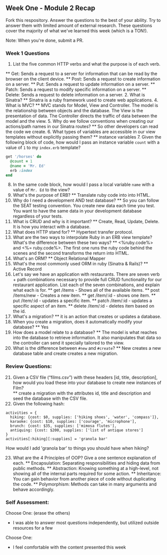 ## Week One - Module 2 Recap

Fork this respository. Answer the questions to the best of your ability. Try to answer them with limited amount of external research. These questions cover the majority of what we've learned this week (which is a TON!).

Note: When you're done, submit a PR.

### Week 1 Questions

1. List the five common HTTP verbs and what the purpose is of each verb.

** Get: Sends a request to a server for information that can be read by the browser on the client device.
** Post: Sends a request to create information on a server.
** Put: Sends a request to update information on a server.
** Patch: Sends a request to modify specific information on a server.
** Delete: Sends a request to delete information on a server.
2. What is Sinatra?
** Sinatra is a ruby framework used to create web applications.
4. What is MVC?
** MVC stands for Model, View and Controller. The model is the relationship between objects and the database. The View is the presentation of data. The Controller directs the traffic of data between the model and the view.
5. Why do we follow conventions when creating our actions/path names in our Sinatra routes?
** So other developers can read the code we create.
6. What types of variables are accessible in our view templates without explicitly passing them?
** instance variables
7. Given the following block of code, how would I pass an instance variable `count` with a value of `1` to my `index.erb` template?

  ```ruby
  get '/horses' do
    @count = 1
    @name = 'Mr. Ed'
    erb :index
  end
  ```
  
8. In the same code block, how would I pass a local variable `name` with a value of `Mr. Ed` to the view?
9. What's the purpose of ERB?
** Translate ruby code into into HTML.
10. Why do I need a development AND test database?
** So you can follow the SEAT testing convention. You create new data each time you test. You want to have the same data in your development database regardless of your tests.
11. What is CRUD and why is it important?
** Create, Read, Update, Delete. It is how you interact with a database.
12. What does HTTP stand for?
** Hypertext transfer protocol.
13. What are the two ways to interpolate Ruby in an ERB view template? What's the difference between these two ways?
** <%ruby.code%> and <%= ruby.code%>. The first one runs the ruby code behind the scenes and the second transforms the return into HTML.
14. What's an ORM?
** Object Relational Mapper
15. What's the most commonly used ORM in ruby (Sinatra & Rails)?
** Active Record
16. Let's say we have an application with restaurants. There are seven verb + path combinations necessary to provide full CRUD functionality for our restaurant application. List each of the seven combinations, and explain what each is for.
** get /items - Shows all of the available items.
** post /items/new - Creates a new item.
** get /item/:id - shows one item.
** put /item/:id - updates a specific item.
** patch /item/:id - updates a specific aspect of an item.
** delete /item/:id - deletes item based on the id.
17. What's a migration?
** it is an action that creates or updates a database.
18. When you create a migration, does it automatically modify your database?
** Yes
19. How does a model relate to a database?
** The model is what reaches into the database to retrieve information. It also manipulates that data so the controller can send it specially tailored to the view.
20. What is the difference between `#new` and `#create`?
** New creates a new database table and create creates a new migration.

### Review Questions:  
21. Given a CSV file (“films.csv”) with these headers [id, title, description], how would you load these into your database to create new instances of Film?  
** create a migration with the attributes id, title and description and seed the database with the CSV file.
22. Given the following hash:
```
activities = {
  hiking: {cost: $0, supplies: ['hiking shoes', 'water', 'compass']},
  karaoke: {cost: $10, supplies: ['courage', 'microphone'],
  brunch: {cost: $35, supplies: ['mimosa flutes'],
  antiquing: {cost: $200, supplies: ['list of antique stores']
}
activities[:hiking][:supplies] = 'granola bar'
```
How would I add 'granola bar' to things you should have when hiking?

23. What are the 4 Principles of OOP? Give a one sentence explanation of each.
** Encapsulation: Separating responsibilities and hiding data from public methods.
** Abstraction: Knowing something at a high-level, not showing all of the internal parts required for some action.
** Inheritance: You can gain behavior from another piece of code without duplicating the code.
** Polymorphism: Methods can take in many arguments and behave accordingly.

### Self Assessment:
Choose One: (erase the others)

* I was able to answer most questions independently, but utilized outside resources for a few


Choose One:
* I feel comfortable with the content presented this week
